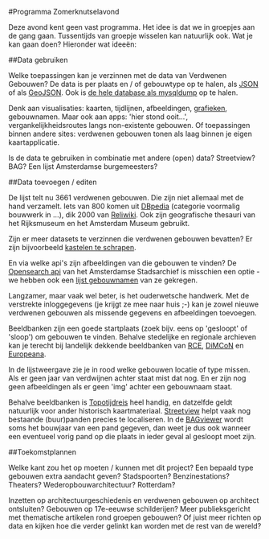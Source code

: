 #Programma Zomerknutselavond

Deze avond kent geen vast programma. Het idee is dat we in groepjes aan de gang gaan. Tussentijds van groepje wisselen kan natuurlijk ook. Wat je kan gaan doen? Hieronder wat ideeën:

##Data gebruiken

Welke toepassingen kan je verzinnen met de data van Verdwenen Gebouwen? De data is per plaats en / of gebouwtype op te halen, als [JSON](http://www.verdwenengebouwen.nl/search/json/?q=haarlem&type=http://vocab.getty.edu/aat/300005080) of als [GeoJSON](http://www.verdwenengebouwen.nl/search/geojson/?q=haarlem&type=http://vocab.getty.edu/aat/300005080). Ook is [de hele database als mysqldump](http://www.verdwenengebouwen.nl/downloads/gebouwen.sql) op te halen.

Denk aan visualisaties: kaarten, tijdlijnen, afbeeldingen, [grafieken](http://www.verdwenengebouwen.nl/test/tijdlijn/?nr=1), gebouwnamen. Maar ook aan apps: 'hier stond ooit...', vergankelijkheidsroutes langs non-existente gebouwen. Of toepassingen binnen andere sites: verdwenen gebouwen tonen als laag binnen je eigen kaartapplicatie.

Is de data te gebruiken in combinatie met andere (open) data? Streetview? BAG? Een lijst Amsterdamse burgemeesters?

##Data toevoegen / editen

De lijst telt nu 3661 verdwenen gebouwen. Die zijn niet allemaal met de hand verzamelt. Iets van 800 komen uit [DBpedia](http://nl.dbpedia.org/) (categorie voormalig bouwwerk in ...), dik 2000 van [Reliwiki](http://reliwiki.nl/). Ook zijn geografische thesauri van het Rijksmuseum en het Amsterdam Museum gebruikt.

Zijn er meer datasets te verzinnen die verdwenen gebouwen bevatten? Er zijn bijvoorbeeld [kastelen te schrapen](https://nl.wikipedia.org/wiki/Lijst_van_kastelen_in_Drenthe).

En via welke api's zijn afbeeldingen van die gebouwen te vinden? De [Opensearch api](http://beeldbank.amsterdam.nl/api/opensearch/?searchTerms=Huis%20met%20de%20Kabouters) van het Amsterdamse Stadsarchief is misschien een optie - we hebben ook een [lijst gebouwnamen](data/gebouwnamen.csv) van ze gekregen.

Langzamer, maar vaak wel beter, is het ouderwetsche handwerk. Met de verstrekte inloggegevens (je krijgt ze mee naar huis ;-) kan je zowel nieuwe verdwenen gebouwen als missende gegevens en afbeeldingen toevoegen.

Beeldbanken zijn een goede startplaats (zoek bijv. eens op 'gesloopt' of 'sloop') om gebouwen te vinden. Behalve stedelijke en regionale archieven kan je terecht bij landelijk dekkende beeldbanken van [RCE](http://beeldbank.cultureelerfgoed.nl/), [DiMCoN](http://www.dimcon.nl/) en [Europeana](http://www.europeana.eu/portal/).

In de lijstweergave zie je in rood welke gebouwen locatie of type missen. Als er geen jaar van verdwijnen achter staat mist dat nog. En er zijn nog geen afbeeldingen als er geen 'img' achter een gebouwnaam staat.

Behalve beeldbanken is [Topotijdreis](http://topotijdreis.nl/) heel handig, en datzelfde geldt natuurlijk voor ander historisch kaartmateriaal. [Streetview](http://maps.google.com) helpt vaak nog bestaande (buur)panden precies te localiseren. In de [BAGviewer](https://bagviewer.kadaster.nl) wordt soms het bouwjaar van een pand gegeven, dan weet je dus ook wanneer een eventueel vorig pand op die plaats in ieder geval al gesloopt moet zijn.

##Toekomstplannen

Welke kant zou het op moeten / kunnen met dit project? Een bepaald type gebouwen extra aandacht geven? Stadspoorten? Benzinestations? Theaters? Wederopbouwarchitectuur? Rotterdam?

Inzetten op architectuurgeschiedenis en verdwenen gebouwen op architect ontsluiten? Gebouwen op 17e-eeuwse schilderijen? Meer publieksgericht met thematische artikelen rond groepen gebouwen? Of juist meer richten op data en kijken hoe die verder gelinkt kan worden met de rest van de wereld?

